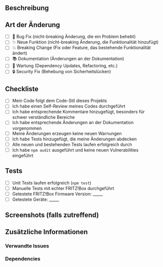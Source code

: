 ## Beschreibung
<!-- Beschreiben Sie die Änderungen in diesem Pull Request -->

## Art der Änderung
<!-- Markieren Sie die zutreffenden Optionen mit einem "x" -->

- [ ] 🐛 Bug Fix (nicht-breaking Änderung, die ein Problem behebt)
- [ ] ✨ Neue Funktion (nicht-breaking Änderung, die Funktionalität hinzufügt)
- [ ] 💥 Breaking Change (Fix oder Feature, das bestehende Funktionalität ändert)
- [ ] 📚 Dokumentation (Änderungen an der Dokumentation)
- [ ] 🧰 Wartung (Dependency Updates, Refactoring, etc.)
- [ ] 🔒 Security Fix (Behebung von Sicherheitslücken)

## Checkliste
<!-- Markieren Sie erledigte Punkte mit einem "x" -->

- [ ] Mein Code folgt dem Code-Stil dieses Projekts
- [ ] Ich habe einen Self-Review meines Codes durchgeführt
- [ ] Ich habe entsprechende Kommentare hinzugefügt, besonders für schwer verständliche Bereiche
- [ ] Ich habe entsprechende Änderungen an der Dokumentation vorgenommen
- [ ] Meine Änderungen erzeugen keine neuen Warnungen
- [ ] Ich habe Tests hinzugefügt, die meine Änderungen abdecken
- [ ] Alle neuen und bestehenden Tests laufen erfolgreich durch
- [ ] Ich habe `npm audit` ausgeführt und keine neuen Vulnerabilities eingeführt

## Tests
<!-- Beschreiben Sie die Tests, die Sie durchgeführt haben -->

- [ ] Unit Tests laufen erfolgreich (`npm test`)
- [ ] Manuelle Tests mit echter FRITZ!Box durchgeführt
- [ ] Getestete FRITZ!Box Firmware Version: _____
- [ ] Getestete Geräte: _____

## Screenshots (falls zutreffend)
<!-- Fügen Sie Screenshots hinzu, falls die Änderungen UI-relevant sind -->

## Zusätzliche Informationen
<!-- Fügen Sie weitere relevante Informationen hinzu -->

### Verwandte Issues
<!-- Verlinken Sie verwandte Issues mit "Fixes #123" oder "Relates to #456" -->

### Dependencies
<!-- Listen Sie neue Dependencies auf und begründen Sie deren Notwendigkeit -->